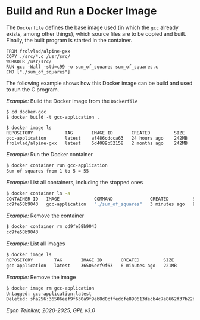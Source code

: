 # Build and Run a Docker Image 

The `Dockerfile` defines the base image used (in which the `gcc` already exists, among other things), which source files are to be copied and built. Finally, the built program is started in the container.

```
FROM frolvlad/alpine-gxx
COPY ./src/*.c /usr/src/
WORKDIR /usr/src/
RUN gcc -Wall -std=c99 -o sum_of_squares sum_of_squares.c
CMD ["./sum_of_squares"]
```

The following example shows how this Docker image can be build and used to run the C program.

_Example:_ Build the Docker image from the `Dockerfile`
```
$ cd docker-gcc
$ docker build -t gcc-application .

$ docker image ls
REPOSITORY            TAG       IMAGE ID       CREATED         SIZE
gcc-application       latest    af486cdcca63   24 hours ago    242MB
frolvlad/alpine-gxx   latest    6d4089b52158   2 months ago    242MB
```

_Example:_ Run the Docker container
```bash
$ docker container run gcc-application
Sum of squares from 1 to 5 = 55
```

_Example:_ List all containers, including the stopped ones
```bash
$ docker container ls -a
CONTAINER ID   IMAGE             COMMAND              CREATED         STATUS                     PORTS     NAMES
cd9fe58b9043   gcc-application   "./sum_of_squares"   3 minutes ago   Exited (0) 3 minutes ago             distracted_tesla
```

_Example:_ Remove the container
```bash
$ docker container rm cd9fe58b9043
cd9fe58b9043
```

_Example:_ List all images
```bash
$ docker image ls
REPOSITORY        TAG       IMAGE ID       CREATED         SIZE
gcc-application   latest    36506eef9f63   6 minutes ago   221MB
```

_Example:_ Remove the image
```bash
$ docker image rm gcc-application
Untagged: gcc-application:latest
Deleted: sha256:36506eef9f630a9f9eb8d0cffedcfe890613decb4c7e8662f37b22b97ab1dd3f
```

*Egon Teiniker, 2020-2025, GPL v3.0*